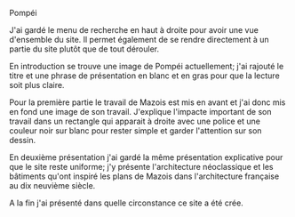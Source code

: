 Pompéi 

J'ai gardé le menu de recherche en haut à droite pour avoir une vue d'ensemble du site. Il permet également de se rendre directement  à un partie du site plutôt que de tout dérouler. 

En introduction se trouve une image de Pompéi actuellement; j'ai rajouté le titre et une phrase de présentation en blanc et en gras pour que la lecture soit plus claire. 

Pour la première partie le travail de Mazois est mis en avant et j'ai donc mis en fond une image de son travail. J'explique l'impacte important de son travail dans un rectangle qui apparait à droite avec une police et une couleur noir sur blanc pour rester simple et garder l'attention sur son dessin. 

En deuxième présentation j'ai gardé la même présentation explicative pour que le site reste uniforme; j'y présente l'architecture néoclassique et les bâtiments qu'ont inspiré les plans de Mazois dans l'architecture française au dix neuvième siècle. 

A la fin j'ai présenté dans quelle circonstance ce site a été crée.   
